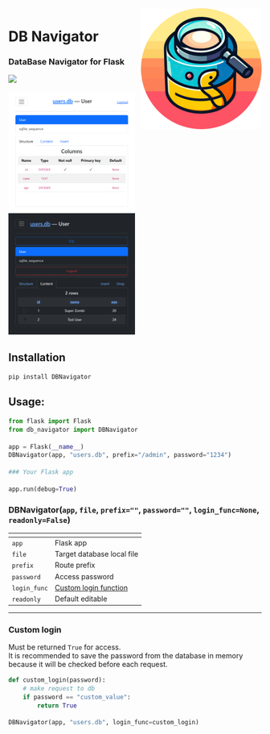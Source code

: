 <img src="https://raw.githubusercontent.com/SuperZombi/DBNavigator/main/github/images/logo.png" width="240" align="right">

# DB Navigator
### DataBase Navigator for Flask
<img src="https://shields.io/badge/version-v0.1.0-blue"><br>

<img width="50%" src="https://raw.githubusercontent.com/SuperZombi/DBNavigator/main/github/images/preview.png">
<img width="50%" src="https://raw.githubusercontent.com/SuperZombi/DBNavigator/main/github/images/preview_dark.png">

## Installation
```
pip install DBNavigator
```

## Usage:
```python
from flask import Flask
from db_navigator import DBNavigator

app = Flask(__name__)
DBNavigator(app, "users.db", prefix="/admin", password="1234")

### Your Flask app

app.run(debug=True)
```

### DBNavigator(`app`, `file`, `prefix=""`, `password=""`, `login_func=None`, `readonly=False`)
| <!-- --> | <!-- --> |
|----------|----------|
| `app`    | Flask app |
| `file`   | Target database local file|
| `prefix`   | Route prefix |
| `password`   | Access password |
| `login_func`   | [Custom login function](#custom-login) |
| `readonly`   | Default editable |

<hr>

### Custom login
Must be returned `True` for access.<br>
It is recommended to save the password from the database in memory because it will be checked before each request.
```python
def custom_login(password):
	# make request to db
	if password == "custom_value":
		return True	

DBNavigator(app, "users.db", login_func=custom_login)
```
